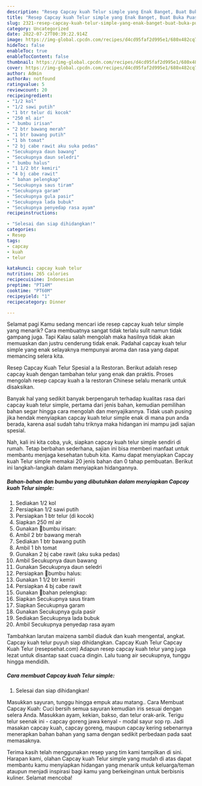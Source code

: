 ```yaml
---
description: "Resep Capcay kuah Telur simple yang Enak Banget, Buat Buka Puasa Enak Banget"
title: "Resep Capcay kuah Telur simple yang Enak Banget, Buat Buka Puasa Enak Banget"
slug: 2321-resep-capcay-kuah-telur-simple-yang-enak-banget-buat-buka-puasa-enak-banget
category: Uncategorized
date: 2022-07-27T00:39:22.914Z
image: https://img-global.cpcdn.com/recipes/d4cd95faf2d995e1/680x482cq70/capcay-kuah-telur-simple-foto-resep-utama.jpg
hideToc: false
enableToc: true
enableTocContent: false
thumbnail: https://img-global.cpcdn.com/recipes/d4cd95faf2d995e1/680x482cq70/capcay-kuah-telur-simple-foto-resep-utama.jpg
cover: https://img-global.cpcdn.com/recipes/d4cd95faf2d995e1/680x482cq70/capcay-kuah-telur-simple-foto-resep-utama.jpg
author: Admin
authorAv: notfound
ratingvalue: 5
reviewcount: 20
recipeingredient:
- "1/2 kol"
- "1/2 sawi putih"
- "1 btr telur di kocok"
- "250 ml air"
- " bumbu irisan"
- "2 btr bawang merah"
- "1 btr bawang putih"
- "1 bh tomat"
- "2 bj cabe rawit aku suka pedas"
- "Secukupnya daun bawang"
- "Secukupnya daun seledri"
- " bumbu halus"
- "1 1/2 btr kemiri"
- "4 bj cabe rawit"
- " bahan pelengkap"
- "Secukupnya saus tiram"
- "Secukupnya garam"
- "Secukupnya gula pasir"
- "Secukupnya lada bubuk"
- "Secukupnya penyedap rasa ayam"
recipeinstructions:

- "Selesai dan siap dihidangkan!"
categories:
- Resep
tags:
- capcay
- kuah
- telur

katakunci: capcay kuah telur 
nutrition: 265 calories
recipecuisine: Indonesian
preptime: "PT14M"
cooktime: "PT60M"
recipeyield: "1"
recipecategory: Dinner

---
```



Selamat pagi Kamu sedang mencari ide resep capcay kuah telur simple yang menarik? Cara membuatnya sangat tidak terlalu sulit namun tidak gampang juga. Tapi Kalau salah mengolah maka hasilnya tidak akan memuaskan dan justru cenderung tidak enak. Padahal capcay kuah telur simple yang enak selayaknya mempunyai aroma dan rasa yang dapat memancing selera kita.


Resep Capcay Kuah Telur Spesial a la Restoran. Berikut adalah resep capcay kuah dengan tambahan telur yang enak dan praktis. Proses mengolah resep capcay kuah a la restoran Chinese selalu menarik untuk disaksikan.

Banyak hal yang sedikit banyak berpengaruh terhadap kualitas rasa dari capcay kuah telur simple, pertama dari jenis bahan, kemudian pemilihan bahan segar hingga cara mengolah dan menyajikannya. Tidak usah pusing jika hendak menyiapkan capcay kuah telur simple enak di mana pun anda berada, karena asal sudah tahu triknya maka hidangan ini mampu jadi sajian spesial.


Nah, kali ini kita coba, yuk, siapkan capcay kuah telur simple sendiri di rumah. Tetap berbahan sederhana, sajian ini bisa memberi manfaat untuk membantu menjaga kesehatan tubuh kita. Kamu dapat menyiapkan Capcay kuah Telur simple memakai 20 jenis bahan dan 0 tahap pembuatan. Berikut ini langkah-langkah dalam menyiapkan hidangannya.

<!--inarticleads1-->

##### Bahan-bahan dan bumbu yang dibutuhkan dalam menyiapkan Capcay kuah Telur simple:

1. Sediakan 1/2 kol
1. Persiapkan 1/2 sawi putih
1. Persiapkan 1 btr telur (di kocok)
1. Siapkan 250 ml air
1. Gunakan  🦉bumbu irisan:
1. Ambil 2 btr bawang merah
1. Sediakan 1 btr bawang putih
1. Ambil 1 bh tomat
1. Gunakan 2 bj cabe rawit (aku suka pedas)
1. Ambil Secukupnya daun bawang
1. Gunakan Secukupnya daun seledri
1. Persiapkan  🦉bumbu halus:
1. Gunakan 1 1/2 btr kemiri
1. Persiapkan 4 bj cabe rawit
1. Gunakan  🦉bahan pelengkap:
1. Siapkan Secukupnya saus tiram
1. Siapkan Secukupnya garam
1. Gunakan Secukupnya gula pasir
1. Sediakan Secukupnya lada bubuk
1. Ambil Secukupnya penyedap rasa ayam


Tambahkan larutan maizena sambil diaduk dan kuah mengental, angkat. Capcay kuah telur puyuh siap dihidangkan. Capcay Kuah Telur Capcay Kuah Telur (resepsehat.com) Adapun resep capcay kuah telur yang juga lezat untuk disantap saat cuaca dingin. Lalu tuang air secukupnya, tunggu hingga mendidih. 

<!--inarticleads2-->

##### Cara membuat Capcay kuah Telur simple:


1. Selesai dan siap dihidangkan!

Masukkan sayuran, tunggu hingga empuk atau matang.. Cara Membuat Capcay Kuah: Cuci bersih semua sayuran kemudian iris sesuai dengan selera Anda. Masukkan ayam, kekian, bakso, dan telur orak-arik. Terigu telur seenak ini - capcay goreng jawa kenyal - modal sayur sop rp. Jadi masakan capcay kuah, capcay goreng, maupun capcay kering sebenarnya menerapkan bahan bahan yang sama dengan sedikit perbedaan pada saat memasaknya. 

Terima kasih telah menggunakan resep yang tim kami tampilkan di sini. Harapan kami, olahan Capcay kuah Telur simple yang mudah di atas dapat membantu kamu menyiapkan hidangan yang menarik untuk keluarga/teman ataupun menjadi inspirasi bagi kamu yang berkeinginan untuk berbisnis kuliner. Selamat mencoba!
